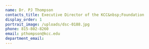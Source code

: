 ```yaml
---
name: Dr. PJ Thompson
contacts_title: Executive Director of the KCC&nbsp;Foundation
display_order: 1
portrait_image: /uploads/dsc-0188.jpg
phone: 815-802-8260
email: pthompson@kcc.edu
department_email:
---
```


